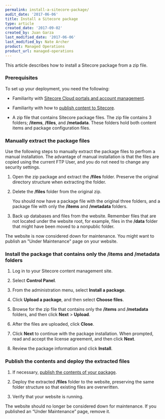 ```yaml
---
permalink: install-a-sitecore-package/
audit_date: '2017-06-06'
title: Install a Sitecore package
type: article
created_date: '2017-09-02'
created_by: Juan Garza
last_modified_date: '2017-06-06'
last_modified_by: Nate Archer
product: Managed Operations
product_url: managed-operations
---
```


This article describes how to install a Sitecore package from a zip file. 

### Prerequisites

To set up your deployment, you need the following:

- Familiarity with [Sitecore Cloud portals and account management](/how-to/sitecore-cloud-portals-and-account-management/).

- Familiarity with how to [publish content to Sitecore](/how-to/publish-content-to-sitecore/).

- A zip file that contains Sitecore package files. The zip file contains 3 folders; **/items**, **/files**, and **/metadata**. These folders hold both content items and package configuration files.

### Manually extract the package files

Use the following steps to manually extract the package files to perfrom a manual installation. The advantage of manual installation is that the files are copied using the current FTP User, and you do not need to change any security settings.

1. Open the zip package and extract the **/files** folder. Preserve the original directory structure when extracting the folder.

2. Delete the **/files** folder from the original zip. 

   You should now have a package file with the original three folders, and a package file with only the **/items** and **/metadata** folders.

3. Back up databases and files from the website. Remember files that are not located under the website root, for example, files in the **/data** folder that might have been moved to a nonpublic folder.

The website is now considered down for maintenance. You might want to publish an "Under Maintenance" page on your website.

### Install the package that contains only the /items and /metadata folders

1. Log in to your Sitecore content management site.

2. Select **Control Panel**.

3. From the administration menu, select **Install a package**.

4. Click **Upload a package**, and then select **Choose files**.

5. Browse for the zip file that contains only the **/items** and **/metadata** folders, and then click **Next** > **Upload**.

6. After the files are uploaded, click **Close**.

7. Click **Next** to continue with the package installation. When prompted, read and accept the license agreement, and then click **Next**.

8. Review the package information and click **Install**.

### Publish the contents and deploy the extracted files

1. If necessary, [publish the contents of your package](/how-to/publish-content-to-sitecore/).

2. Deploy the extracted **/files** folder to the website, preserving the same folder structure so that existing files are overwritten.

3. Verify that your website is running.

The website should no longer be considered down for maintenance. If you published an “Under Maintenance” page, remove it.
